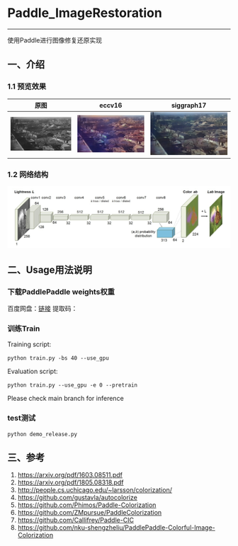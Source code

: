 # Paddle_ImageRestoration

---

使用Paddle进行图像修复还原实现



## 一、介绍

### 1.1 预览效果

| 原图                 | eccv16                    | siggraph17                                    |
| -------------------- | ------------------------- | --------------------------------------------- |
| ![](dst/beijing.jpg) | ![](dst/saved_eccv16.png) | ![saved_siggraph17](dst/saved_siggraph17.png) |



### 1.2 网络结构

![arch](dst/arch.png)



## 二、Usage用法说明

### 下载PaddlePaddle weights权重

百度网盘：[链接](/home/linxu/Desktop/Paddle_ImageRestoration/imgs/beijing.jpg)  提取码：



### 训练Train

Training script:

```shell
python train.py -bs 40 --use_gpu  
```

Evaluation script:

```shell
python train.py --use_gpu -e 0 --pretrain
```

 Please check main branch for inference


### test测试

```shell
python demo_release.py
```



## 三、参考

1. https://arxiv.org/pdf/1603.08511.pdf
2. https://arxiv.org/pdf/1805.08318.pdf
3. http://people.cs.uchicago.edu/~larsson/colorization/
4. https://github.com/gustavla/autocolorize
5. https://github.com/Phimos/Paddle-Colorization
6. https://github.com/ZMpursue/PaddleColorization
7. https://github.com/Callifrey/Paddle-CIC
8. https://github.com/nku-shengzheliu/PaddlePaddle-Colorful-Image-Colorization

